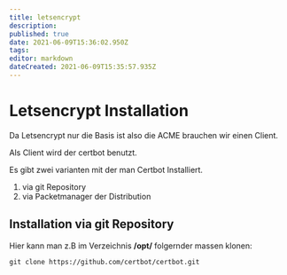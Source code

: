 ```yaml
---
title: letsencrypt
description: 
published: true
date: 2021-06-09T15:36:02.950Z
tags: 
editor: markdown
dateCreated: 2021-06-09T15:35:57.935Z
---
```


# Letsencrypt Installation

Da Letsencrypt  nur die Basis ist also die ACME brauchen wir einen Client.

Als Client wird der certbot benutzt.

Es gibt zwei varianten mit der man Certbot Installiert.

1. via git Repository
2. via Packetmanager der Distribution

## Installation via git Repository

Hier kann man z.B im Verzeichnis **/opt/** folgernder massen klonen:

`git clone https://github.com/certbot/certbot.git`

